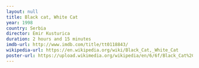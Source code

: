 ```yaml
---
layout: null
title: Black cat, White Cat
year: 1998
country: Serbia
director: Emir Kusturica
duration: 2 hours and 15 minutes
imdb-url: http://www.imdb.com/title/tt0118843/
wikipedia-url: https://en.wikipedia.org/wiki/Black_Cat,_White_Cat
poster-url: https://upload.wikimedia.org/wikipedia/en/6/6f/Black_Cat%2C_White_Cat_poster.jpg
---
```

